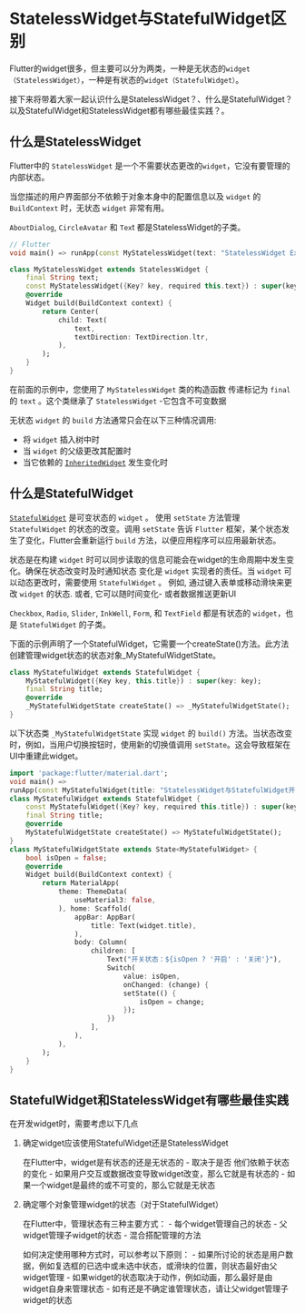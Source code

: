 # StatelessWidget与StatefulWidget区别

Flutter的widget很多，但主要可以分为两类，一种是无状态的`widget（StatelessWidget）`，一种是有状态的`widget（StatefulWidget）`。

接下来将带着大家一起认识什么是StatelessWidget？、什么是StatefulWidget？以及StatefulWidget和StatelessWidget都有哪些最佳实践？。

## 什么是StatelessWidget

Flutter中的 `StatelessWidget` 是一个不需要状态更改的`widget`，它没有要管理的内部状态。

当您描述的用户界面部分不依赖于对象本身中的配置信息以及 `widget` 的 `BuildContext` 时，无状态 `widget` 非常有用。

`AboutDialog`, `CircleAvatar` 和 `Tex`t 都是StatelessWidget的子类。

```dart
// Flutter
void main() => runApp(const MyStatelessWidget(text: "StatelessWidget Example"));

class MyStatelessWidget extends StatelessWidget {
    final String text;
    const MyStatelessWidget({Key? key, required this.text}) : super(key: key);
    @override
    Widget build(BuildContext context) {
        return Center(
            child: Text(
                text,
                textDirection: TextDirection.ltr,
            ),
        );
    }
}
```

在前面的示例中，您使用了 `MyStatelessWidget` 类的构造函数 传递标记为 `final` 的 `text` 。这个类继承了 `StatelessWidget` -它包含不可变数据

无状态 `widget` 的 `build` 方法通常只会在以下三种情况调用:

- 将 `widget` 插入树中时
- 当 `widget` 的父级更改其配置时
- 当它依赖的 [`InheritedWidget`](https://api.flutter.dev/flutter/widgets/InheritedWidget-class.html) 发生变化时

## 什么是StatefulWidget

[`StatefulWidget`](https://api.flutter.dev/flutter/widgets/StatefulWidget-class.html) 是可变状态的 `widget` 。 使用 `setState` 方法管理 `StatefulWidget` 的状态的改变。调用 `setState` 告诉 `Flutter` 框架，某个状态发生了变化，Flutter会重新运行 `build` 方法，以便应用程序可以应用最新状态。

状态是在构建 `widget` 时可以同步读取的信息可能会在widget的生命周期中发生变化。确保在状态改变时及时通知状态 变化是 `widget` 实现者的责任。当 `widget` 可以动态更改时，需要使用 `StatefulWidget` 。 例如, 通过键入表单或移动滑块来更改 `widget` 的状态. 或者, 它可以随时间变化- 或者数据推送更新UI

`Checkbox`, `Radio`, `Slider`, `InkWell`, `Form`, 和 `TextField` 都是有状态的 `widget`，也是 `StatefulWidget` 的子类。

下面的示例声明了一个StatefulWidget，它需要一个createState()方法。此方法创建管理widget状态的状态对象_MyStatefulWidgetState。

```dart
class MyStatefulWidget extends StatefulWidget {
    MyStatefulWidget({Key key, this.title}) : super(key: key);
    final String title;
    @override
    _MyStatefulWidgetState createState() => _MyStatefulWidgetState();
}
```

以下状态类 `_MyStatefulWidgetState` 实现 `widget` 的 `build()` 方法。当状态改变时，例如，当用户切换按钮时，使用新的切换值调用 `setState`。这会导致框架在UI中重建此widget。

```dart
import 'package:flutter/material.dart';
void main() =>
runApp(const MyStatefulWidget(title: "StatelessWidget与StatefulWidget开发指南"));
class MyStatefulWidget extends StatefulWidget {
    const MyStatefulWidget({Key? key, required this.title}) : super(key: key);
    final String title;
    @override
    MyStatefulWidgetState createState() => MyStatefulWidgetState();
}
class MyStatefulWidgetState extends State<MyStatefulWidget> {
    bool isOpen = false;
    @override
    Widget build(BuildContext context) {
        return MaterialApp(
            theme: ThemeData(
                useMaterial3: false,
            ), home: Scaffold(
                appBar: AppBar(
                    title: Text(widget.title),
                ),
                body: Column(
                    children: [
                        Text("开关状态：${isOpen ? '开启' : '关闭'}"),
                        Switch(
                            value: isOpen,
                            onChanged: (change) {
                            setState(() {
                                isOpen = change;
                            });
                        })
                    ],
                ),
            ),
        );
    }
}
```

## StatefulWidget和StatelessWidget有哪些最佳实践

在开发widget时，需要考虑以下几点

1. 确定widget应该使用StatefulWidget还是StatelessWidget

    在Flutter中，widget是有状态的还是无状态的 - 取决于是否 他们依赖于状态的变化
        - 如果用户交互或数据改变导致widget改变，那么它就是有状态的
        - 如果一个widget是最终的或不可变的，那么它就是无状态

2. 确定哪个对象管理widget的状态（对于StatefulWidget）

    在Flutter中，管理状态有三种主要方式：
        - 每个widget管理自己的状态
        - 父widget管理子widget的状态
        - 混合搭配管理的方法

    如何决定使用哪种方式时，可以参考以下原则：
        - 如果所讨论的状态是用户数据，例如复选框的已选中或未选中状态，或滑块的位置，则状态最好由父widget管理
        - 如果widget的状态取决于动作，例如动画，那么最好是由widget自身来管理状态
        - 如有还是不确定谁管理状态，请让父widget管理子widget的状态

